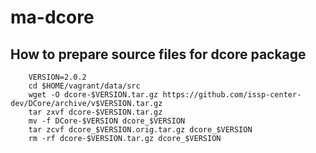 # ma-dcore

## How to prepare source files for dcore package

        VERSION=2.0.2
        cd $HOME/vagrant/data/src
        wget -O dcore-$VERSION.tar.gz https://github.com/issp-center-dev/DCore/archive/v$VERSION.tar.gz
        tar zxvf dcore-$VERSION.tar.gz
        mv -f DCore-$VERSION dcore_$VERSION
        tar zcvf dcore_$VERSION.orig.tar.gz dcore_$VERSION
        rm -rf dcore-$VERSION.tar.gz dcore_$VERSION
